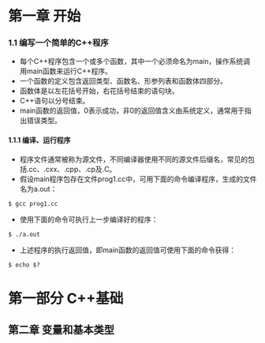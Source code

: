 # 第一章 开始

### 1.1 编写一个简单的C++程序

* 每个C++程序包含一个或多个函数，其中一个必须命名为main，操作系统调用main函数来运行C++程序。
* 一个函数的定义包含返回类型、函数名、形参列表和函数体四部分。
* 函数体是以左花括号开始，右花括号结束的语句块。
* C++语句以分号结束。
* main函数的返回值，0表示成功，非0的返回值含义由系统定义，通常用于指出错误类型。



#### 1.1.1 编译、运行程序

* 程序文件通常被称为源文件，不同编译器使用不同的源文件后缀名，常见的包括.cc、.cxx、.cpp、.cp及.C。
* 假设main程序包存在文件prog1.cc中，可用下面的命令编译程序，生成的文件名为a.out：

```shell
$ gcc prog1.cc
```

* 使用下面的命令可执行上一步编译好的程序：

```shell
$ ./a.out
```

* 上述程序的执行返回值，即main函数的返回值可使用下面的命令获得：

```shell
$ echo $?
```











# 第一部分 C++基础

## 第二章 变量和基本类型

























